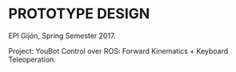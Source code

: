 # PROTOTYPE DESIGN

EPI Gijón, Spring Semester 2017.

Project: YouBot Control over ROS: Forward Kinematics + Keyboard Teleoperation. 
